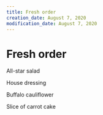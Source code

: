 ```yaml
---
title: Fresh order
creation_date: August 7, 2020
modification_date: August 7, 2020
---
```



# Fresh order

All-star salad

House dressing

Buffalo cauliflower

Slice of carrot cake

